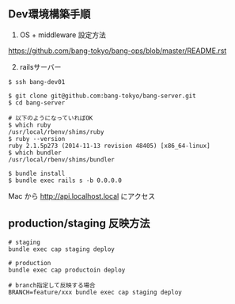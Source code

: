 ## Dev環境構築手順

1. OS + middleware 設定方法

  https://github.com/bang-tokyo/bang-ops/blob/master/README.rst

2. railsサーバー

  ```
  $ ssh bang-dev01

  $ git clone git@github.com:bang-tokyo/bang-server.git
  $ cd bang-server

  # 以下のようになっていればOK
  $ which ruby
  /usr/local/rbenv/shims/ruby
  $ ruby --version
  ruby 2.1.5p273 (2014-11-13 revision 48405) [x86_64-linux]
  $ which bundler
  /usr/local/rbenv/shims/bundler
  
  $ bundle install
  $ bundle exec rails s -b 0.0.0.0
  ```
  Mac から http://api.localhost.local にアクセス

## production/staging 反映方法

```
# staging
bundle exec cap staging deploy

# production
bundle exec cap productoin deploy

# branch指定して反映する場合
BRANCH=feature/xxx bundle exec cap staging deploy
```